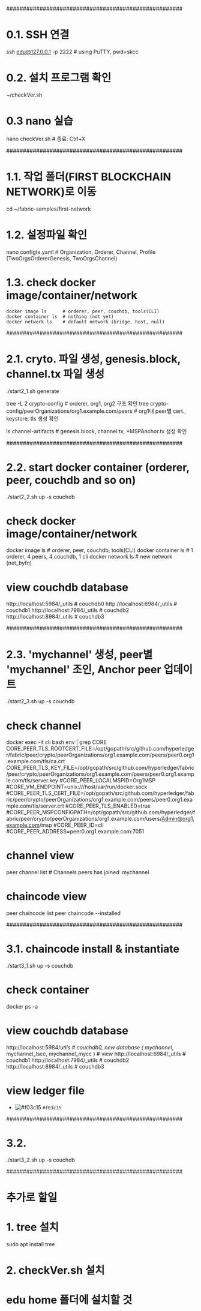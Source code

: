 #####################################################
# 0.1. SSH 연결
ssh edu@127.0.0.1 -p 2222   # using PuTTY, pwd=skcc
 
# 0.2. 설치 프로그램 확인
~/checkVer.sh

# 0.3 nano 실습
nano checkVer.sh   # 종료: Ctrl+X


#####################################################
# 1.1. 작업 폴더(FIRST BLOCKCHAIN NETWORK)로 이동
cd ~/fabric-samples/first-network

# 1.2. 설정파일 확인
nano configtx.yaml   # Organization, Orderer, Channel, Profile (TwoOrgsOrdererGenesis, TwoOrgsChannel)

# 1.3. check docker image/container/network
```
docker image ls      # orderer, peer, couchdb, tools(CLI)
docker container ls  # nothing (not yet)
docker network ls    # default network (bridge, host, null)
```

#####################################################
# 2.1. cryto. 파일 생성, genesis.block, channel.tx 파일 생성
./start2_1.sh generate

tree -L 2 crypto-config     # orderer, org1, org2 구조 확인
tree crypto-config/peerOrganizations/org1.example.com/peers  # org1내 peer별 cert., keystore, tls 생성 확인

ls channel-artifacts       # genesis.block, channel.tx, *MSPAnchor.tx 생성 확인


#####################################################
# 2.2. start docker container (orderer, peer, couchdb and so on)
./start2_2.sh up -s couchdb

# check docker image/container/network
docker image ls      # orderer, peer, couchdb, tools(CLI)
docker container ls  # 1 orderer, 4 peers, 4 couchdb, 1 cli
docker network ls    # new network (net_byfn)

# view couchdb database
http://localhost:5984/_utils   # couchdb0
http://localhost:6984/_utils   # couchdb1
http://localhost:7984/_utils   # couchdb2
http://localhost:8984/_utils   # couchdb3

#####################################################
# 2.3. 'mychannel' 생성, peer별 'mychannel' 조인, Anchor peer 업데이트
./start2_3.sh up -s couchdb

# check channel
docker exec -it cli bash
env | grep CORE
CORE_PEER_TLS_ROOTCERT_FILE=/opt/gopath/src/github.com/hyperledger/fabric/peer/crypto/peerOrganizations/org1.example.com/peers/peer0.org1.example.com/tls/ca.crt
CORE_PEER_TLS_KEY_FILE=/opt/gopath/src/github.com/hyperledger/fabric/peer/crypto/peerOrganizations/org1.example.com/peers/peer0.org1.example.com/tls/server.key
#CORE_PEER_LOCALMSPID=Org1MSP
#CORE_VM_ENDPOINT=unix:///host/var/run/docker.sock
#CORE_PEER_TLS_CERT_FILE=/opt/gopath/src/github.com/hyperledger/fabric/peer/crypto/peerOrganizations/org1.example.com/peers/peer0.org1.example.com/tls/server.crt
#CORE_PEER_TLS_ENABLED=true
#CORE_PEER_MSPCONFIGPATH=/opt/gopath/src/github.com/hyperledger/fabric/peer/crypto/peerOrganizations/org1.example.com/users/Admin@org1.example.com/msp
#CORE_PEER_ID=cli
#CORE_PEER_ADDRESS=peer0.org1.example.com:7051

# channel view
peer channel list      # Channels peers has joined: mychannel

# chaincode view
peer chaincode list
peer chaincode --installed


#####################################################
# 3.1. chaincode install & instantiate
./start3_1.sh up -s couchdb

# check container
docker ps -a

# view couchdb database 
http://localhost:5984/_utils   # couchdb0, new database ( mychannel_, mychannel_lscc, mychannel_mycc )
                               # view 
http://localhost:6984/_utils   # couchdb1
http://localhost:7984/_utils   # couchdb2
http://localhost:8984/_utils   # couchdb3

# view ledger file
- ![#f03c15](https://placehold.it/15/f03c15/000000?text=+) `#f03c15`






#####################################################
# 3.2. 
./start3_2.sh up -s couchdb



#####################################################
# 추가로 할일 
# 1. tree 설치
sudo apt install tree 

# 2. checkVer.sh 설치
# edu home 폴더에 설치할 것 
